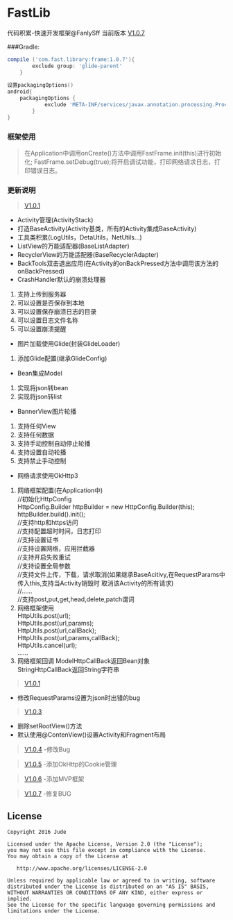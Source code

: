 # FastLib

代码积累-快速开发框架@FanlySff
当前版本  [V1.0.7](https://github.com/FanlySff/FastLib)

###Gradle:

```groovy
compile ('com.fast.library:frame:1.0.7'){
        exclude group: 'glide-parent'
    }
    
设置packagingOptions()
android{
    packagingOptions {
            exclude 'META-INF/services/javax.annotation.processing.Processor'
        }
}
```

### 框架使用

> 在Application中调用onCreate()方法中调用FastFrame.init(this)进行初始化;
> FastFrame.setDebug(true);将开启调试功能，打印网络请求日志，打印错误日志。


### 更新说明
>[V1.0.1](https://github.com/FanlySff/FastLib) 
- Activity管理(ActivityStack) 
- 打造BaseActivity(Activity基类，所有的Activity集成BaseActivity) 
- 工具类积累(LogUtils，DetaUtils，NetUtils...) 
- ListView的万能适配器(BaseListAdapter) 
- RecyclerView的万能适配器(BaseRecyclerAdapter) 
- BackTools双击退出应用(在Activity的onBackPressed方法中调用该方法的onBackPressed) 
- CrashHandler默认的崩溃处理器
 1. 支持上传到服务器
 2. 可以设置是否保存到本地
 3. 可以设置保存崩溃日志的目录
 4. 可以设置日志文件名称
 5. 可以设置崩溃提醒 
- 图片加载使用Glide(封装GlideLoader) 
 1. 添加Glide配置(继承GlideConfig) 
- Bean集成Model
 1. 实现将json转bean
 2. 实现将json转list
- BannerView图片轮播
 1. 支持任何View
 2. 支持任何数据
 3. 支持手动控制自动停止轮播
 4. 支持设置自动轮播
 5. 支持禁止手动控制 
- 网络请求使用OkHttp3    
 1. 网络框架配置(在Application中)      
 //初始化HttpConfig       
 HttpConfig.Builder httpBuilder = new HttpConfig.Builder(this);       
 httpBuilder.build().init();       
 //支持http和https访问      
 //支持配置超时时间，日志打印       
 //支持设置证书       
 //支持设置网络，应用拦截器       
 //支持开启失败重试       
 //支持设置全局参数       
 //支持文件上传，下载，请求取消(如果继承BaseAcitivy,在RequestParams中传入this,支持当Activity销毁时 取消该Activity的所有请求)       
 //......       
 //支持post,put,get,head,delete,patch谓词    
 2. 网络框架使用       
HttpUtils.post(url);       
HttpUtils.post(url,params);       
HttpUtils.post(url,callBack);       
HttpUtils.post(url,params,callBack);       
HttpUtils.cancel(url);       
......    
 3. 网络框架回调
ModelHttpCallBack返回Bean对象       
StringHttpCallBack返回String字符串

>[V1.0.1](https://github.com/FanlySff/FastLib)
- 修改RequestParams设置为json时出错的bug

>[V1.0.3](https://github.com/FanlySff/FastLib)
- 删除setRootView()方法
- 默认使用@ContenView()设置Activity和Fragment布局

>[V1.0.4](https://github.com/FanlySff/FastLib)
-修改Bug

>[V1.0.5](https://github.com/FanlySff/FastLib)
-添加OkHttp的Cookie管理

>[V1.0.6](https://github.com/FanlySff/FastLib)
-添加MVP框架

>[V1.0.7](https://github.com/FanlySff/FastLib)
-修复BUG

License
-------

    Copyright 2016 Jude

    Licensed under the Apache License, Version 2.0 (the "License");
    you may not use this file except in compliance with the License.
    You may obtain a copy of the License at

       http://www.apache.org/licenses/LICENSE-2.0

    Unless required by applicable law or agreed to in writing, software
    distributed under the License is distributed on an "AS IS" BASIS,
    WITHOUT WARRANTIES OR CONDITIONS OF ANY KIND, either express or implied.
    See the License for the specific language governing permissions and
    limitations under the License.
